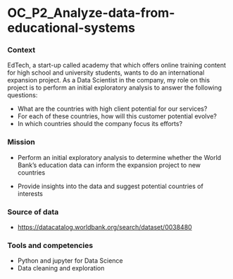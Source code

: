 # OC_P2_Analyze-data-from-educational-systems

### Context
EdTech, a start-up called academy that which offers online training content for high school and university students, wants to do an international expansion project. As a Data Scientist in the company, my role on this project is to perform an initial exploratory analysis to answer the following questions: 

  - What are the countries with high client potential for our services?
  - For each of these countries, how will this customer potential evolve?
  - In which countries should the company focus its efforts?
  
### Mission

  - Perform an initial exploratory analysis to determine whether the World Bank’s education data can inform the expansion project to new countries 

  - Provide insights into the data and suggest potential countries of interests
  
### Source of data
  - https://datacatalog.worldbank.org/search/dataset/0038480
  
### Tools and competencies
- Python and jupyter for Data Science
- Data cleaning and exploration
